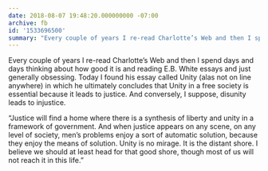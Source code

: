```yaml
---
date: 2018-08-07 19:48:20.000000000 -07:00
archive: fb
id: '1533696500'
summary: "Every couple of years I re-read Charlotte’s Web and then I spend days and days thinking about how good it is and reading E.B. White essays and just generally obsessing. Today I found his essay called Unity."
---
```


Every couple of years I re-read Charlotte’s Web and then I spend days and days thinking about how good it is and reading E.B. White essays and just generally obsessing. Today I found his essay called Unity (alas not on line anywhere) in which he ultimately concludes that Unity in a free society is essential because it leads to justice. And conversely, I suppose, disunity leads to injustice.

“Justice will find a home where there is a synthesis of liberty and unity in a framework of government. And when justice appears on any scene, on any level of society, men’s problems enjoy a sort of automatic solution, because they enjoy the means of solution. Unity is no mirage. It is the distant shore. I believe we should at least head for that good shore, though most of us will not reach it in this life.”
